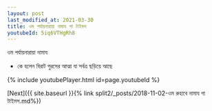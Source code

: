 ```yaml
---
layout: post
last_modified_at: 2021-03-30
title: ওম পর্যায়নারায়া নামায গা টাইমস
youtubeId: 5iq6VTHgRh8
---
```

 
 
 ওম পর্যায়নারায়া নামায  
 
 -  কে হলেন বিরাট পুরসের আত্মা যা সর্বত্র ছড়িয়ে আছে 
 
  
 
  
 
 
 
 
 
 


{% include youtubePlayer.html id=page.youtubeId %}
 
[Next]({{ site.baseurl }}{% link  split2/_posts/2018-11-02-ওম রুহাবে নামায গা টাইমস.md%})
 
